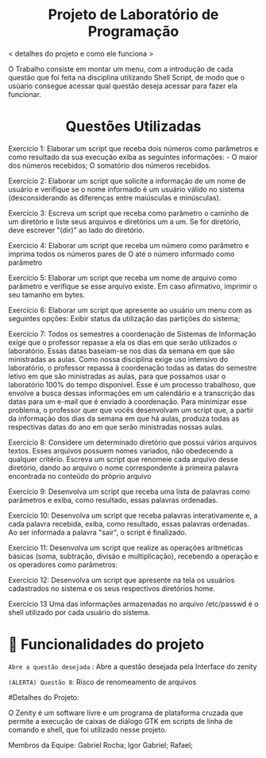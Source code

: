 # <h1 align="center"> Projeto de Laboratório de Programação </h1>



< detalhes do projeto e como ele funciona >

O Trabalho consiste em montar um menu, com a introdução de cada questão que foi feita na disciplina utilizando Shell Script, de modo que o usúario consegue acessar qual questão deseja acessar para fazer ela funcionar.


# <h1 align="center"> Questões Utilizadas</h1>



Exercício 1: Elaborar um script que receba dois números como parâmetros e como resultado da sua execução exiba as seguintes informações: - O maior dos números recebidos;  O somatório dos números recebidos.

Exercício 2: Elaborar um script que solicite a informação de um nome de usuário e verifique se o nome informado é um usuário válido no sistema (desconsiderando as diferenças entre maiúsculas e minúsculas). 

Exercício 3: Escreva um script que receba como parâmetro o caminho de um diretório e liste seus arquivos e diretórios um a um. Se for diretório, deve escrever "(dir)" ao lado do diretório.

Exercicio 4: Elaborar um script que receba um número como parâmetro e imprima todos os números pares de 
O até o número informado como parâmetro

Exercício 5: Elaborar um script que receba um nome de arquivo como parâmetro e verifique se esse arquivo existe. Em caso afirmativo, imprimir o seu tamanho em bytes.

Exercício 6: Elaborar um script que apresente ao usuário um menu com as seguintes opções: Exibir status da utilização das partições do sistema;

Exercício 7: Todos os semestres a coordenação de Sistemas de Informação exige que o professor repasse a ela os dias em que serão utilizados o laboratório. Essas datas baseiam-se nos dias da semana em que são ministradas as aulas. Como nossa disciplina exige uso intensivo do laboratório, o professor repassa à coordenação todas as datas do semestre letivo em que são ministradas as aulas, para que possamos usar o laboratório 100% do tempo disponível. Esse é um processo trabalhoso, que envolve a busca dessas informações em um calendário e a transcrição das datas para um e-mail que é enviado à coordenação. Para minimizar esse problema, o professor quer que vocês desenvolvam um script que, a partir da informação dos dias da semana em que há aulas, produza todas as respectivas datas do ano em que serão ministradas nossas aulas. 

Exercício 8: Considere um determinado diretório que possui vários arquivos textos. Esses arquivos possuem nomes variados, não obedecendo a qualquer critério. Escreva um script que renomeie cada arquivo desse diretório, dando ao arquivo o nome correspondente à primeira palavra encontrada no conteúdo do próprio arquivo

Exercício 9: Desenvolva um script que receba uma lista de palavras como parâmetros e exiba, como resultado, essas palavras ordenadas.

Exercício 10: Desenvolva um script que receba palavras interativamente e, a cada palavra recebida, exiba, como resultado, essas palavras ordenadas. Ao ser informada a palavra "sair", o script é finalizado.

Exercício 11: Desenvolva um script que realize as operações aritméticas básicas (soma, subtração, divisão e multiplicação), recebendo a operação e os operadores como parâmetros:

Exercício 12: Desenvolva um script que apresente na tela os usuários cadastrados no sistema e os seus respectivos diretórios home.

Exercício 13 Uma das informações armazenadas no arquivo /etc/passwd é o shell utilizado por cada usuário do sistema.







# :hammer: Funcionalidades do projeto

`Abre a questão desejada` : Abre a questão desejada pela Interface do zenity

`(ALERTA) Questão 8`: Risco de renomeamento de arquivos






#Detalhes do Projeto:

O Zenity é um software livre e um programa de plataforma cruzada que permite a execução de caixas de diálogo GTK em scripts de linha de comando e shell, que foi utilizado nesse projeto.










Membros da Equipe: Gabriel Rocha;
                   Igor Gabriel;
                   Rafael;
